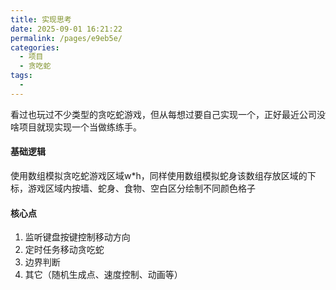 ```yaml
---
title: 实现思考
date: 2025-09-01 16:21:22
permalink: /pages/e9eb5e/
categories:
  - 项目
  - 贪吃蛇
tags:
  - 
---
```

看过也玩过不少类型的贪吃蛇游戏，但从每想过要自己实现一个，正好最近公司没啥项目就现实现一个当做练练手。

#### 基础逻辑
使用数组模拟贪吃蛇游戏区域w*h，同样使用数组模拟蛇身该数组存放区域的下标，游戏区域内按墙、蛇身、食物、空白区分绘制不同颜色格子

#### 核心点
1. 监听键盘按键控制移动方向
2. 定时任务移动贪吃蛇
3. 边界判断
4. 其它（随机生成点、速度控制、动画等）
